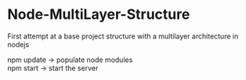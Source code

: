# Node-MultiLayer-Structure
First attempt at a base project structure with a multilayer architecture in nodejs

npm update -> populate node modules <br>
npm start -> start the server
